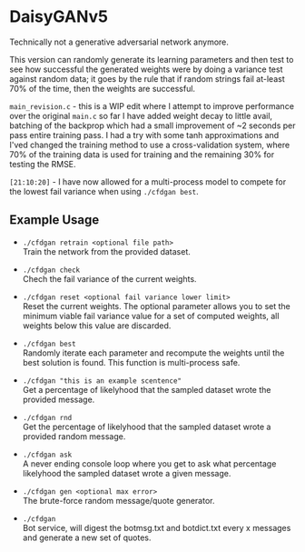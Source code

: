 # DaisyGANv5
Technically not a generative adversarial network anymore. 

This version can randomly generate its learning parameters and then test to see how successful the generated weights were by doing a variance test against random data; it goes by the rule that if random strings fail at-least 70% of the time, then the weights are successful.

`main_revision.c` - this is a WIP edit where I attempt to improve performance over the original `main.c` so far I have added weight decay to little avail, batching of the backprop which had a small improvement of ~2 seconds per pass entire training pass. I had a try with some tanh approximations and I'ved changed the training method to use a cross-validation system, where 70% of the training data is used for training and the remaining 30% for testing the RMSE.

`[21:10:20]` - I have now allowed for a multi-process model to compete for the lowest fail variance when using `./cfdgan best`.

## Example Usage
- ```./cfdgan retrain <optional file path>```
<br>Train the network from the provided dataset.

- ```./cfdgan check```
<br>Chech the fail variance of the current weights.

- ```./cfdgan reset <optional fail variance lower limit>```
<br>Reset the current weights. The optional parameter allows you to set the minimum viable fail variance value for a set of computed weights, all weights below this value are discarded.

- ```./cfdgan best```
<br>Randomly iterate each parameter and recompute the weights until the best solution is found. This function is multi-process safe.

- ```./cfdgan "this is an example scentence"```
<br>Get a percentage of likelyhood that the sampled dataset wrote the provided message.

- ```./cfdgan rnd```
<br>Get the percentage of likelyhood that the sampled dataset wrote a provided random message.

- ```./cfdgan ask```
<br>A never ending console loop where you get to ask what percentage likelyhood the sampled dataset wrote a given message.

- ```./cfdgan gen <optional max error>```
<br>The brute-force random message/quote generator.

- ```./cfdgan```
<br>Bot service, will digest the botmsg.txt and botdict.txt every x messages and generate a new set of quotes.

